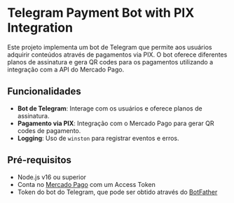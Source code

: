 # Telegram Payment Bot with PIX Integration

Este projeto implementa um bot de Telegram que permite aos usuários adquirir conteúdos através de pagamentos via PIX. O bot oferece diferentes planos de assinatura e gera QR codes para os pagamentos utilizando a integração com a API do Mercado Pago.

## Funcionalidades

- **Bot de Telegram**: Interage com os usuários e oferece planos de assinatura.
- **Pagamento via PIX**: Integração com o Mercado Pago para gerar QR codes de pagamento.
- **Logging**: Uso de `winston` para registrar eventos e erros.

## Pré-requisitos

- Node.js v16 ou superior
- Conta no [Mercado Pago](https://www.mercadopago.com.br) com um Access Token
- Token do bot do Telegram, que pode ser obtido através do [BotFather](https://core.telegram.org/bots#botfather)


